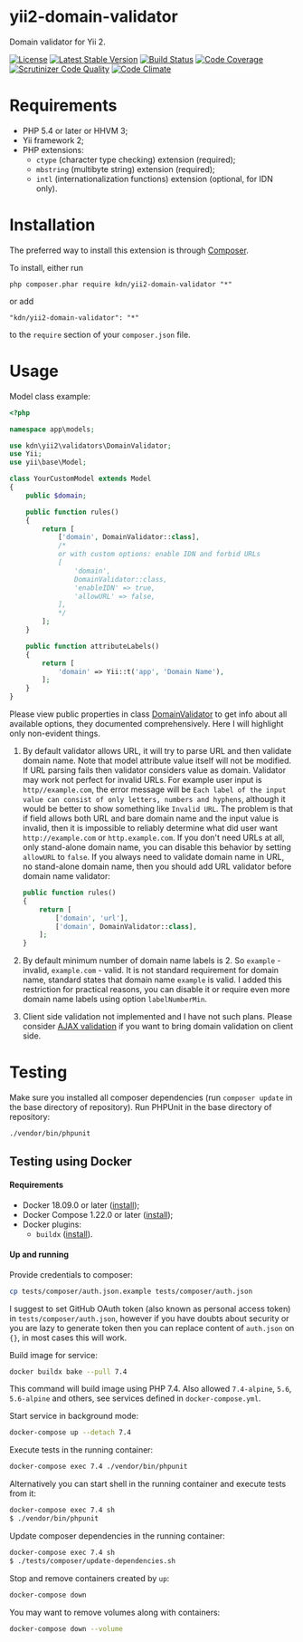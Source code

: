 # yii2-domain-validator

Domain validator for Yii 2.

[![License](https://poser.pugx.org/kdn/yii2-domain-validator/license)](https://packagist.org/packages/kdn/yii2-domain-validator)
[![Latest Stable Version](https://poser.pugx.org/kdn/yii2-domain-validator/v/stable)](https://packagist.org/packages/kdn/yii2-domain-validator)
[![Build Status](https://travis-ci.org/dmitry-kulikov/yii2-domain-validator.svg?branch=master)](https://travis-ci.org/dmitry-kulikov/yii2-domain-validator)
[![Code Coverage](https://scrutinizer-ci.com/g/dmitry-kulikov/yii2-domain-validator/badges/coverage.png?b=master)](https://scrutinizer-ci.com/g/dmitry-kulikov/yii2-domain-validator/?branch=master)
[![Scrutinizer Code Quality](https://scrutinizer-ci.com/g/dmitry-kulikov/yii2-domain-validator/badges/quality-score.png?b=master)](https://scrutinizer-ci.com/g/dmitry-kulikov/yii2-domain-validator/?branch=master)
[![Code Climate](https://codeclimate.com/github/dmitry-kulikov/yii2-domain-validator/badges/gpa.svg)](https://codeclimate.com/github/dmitry-kulikov/yii2-domain-validator)

# Requirements

- PHP 5.4 or later or HHVM 3;
- Yii framework 2;
- PHP extensions:
  - `ctype` (character type checking) extension (required);
  - `mbstring` (multibyte string) extension (required);
  - `intl` (internationalization functions) extension (optional, for IDN only).

# Installation

The preferred way to install this extension is through [Composer](https://getcomposer.org).

To install, either run

```
php composer.phar require kdn/yii2-domain-validator "*"
```

or add

```
"kdn/yii2-domain-validator": "*"
```

to the `require` section of your `composer.json` file.

# Usage

Model class example:

```php
<?php

namespace app\models;

use kdn\yii2\validators\DomainValidator;
use Yii;
use yii\base\Model;

class YourCustomModel extends Model
{
    public $domain;

    public function rules()
    {
        return [
            ['domain', DomainValidator::class],
            /*
            or with custom options: enable IDN and forbid URLs
            [
                'domain',
                DomainValidator::class,
                'enableIDN' => true,
                'allowURL' => false,
            ],
            */
        ];
    }

    public function attributeLabels()
    {
        return [
            'domain' => Yii::t('app', 'Domain Name'),
        ];
    }
}
```

Please view public properties in class
[DomainValidator](https://github.com/dmitry-kulikov/yii2-domain-validator/blob/master/src/DomainValidator.php)
to get info about all available options, they documented comprehensively. Here I will highlight only non-evident things.

1. By default validator allows URL, it will try to parse URL and then validate domain name.
   Note that model attribute value itself will not be modified.
   If URL parsing fails then validator considers value as domain.
   Validator may work not perfect for invalid URLs. For example user input is `http//example.com`,
   the error message will be `Each label of the input value can consist of only letters, numbers and hyphens`,
   although it would be better to show something like `Invalid URL`.
   The problem is that if field allows both URL and bare domain name and the input value is invalid,
   then it is impossible to reliably determine what did user want `http://example.com` or `http.example.com`.
   If you don't need URLs at all, only stand-alone domain name, you can disable this behavior
   by setting `allowURL` to `false`.
   If you always need to validate domain name in URL, no stand-alone domain name,
   then you should add URL validator before domain name validator:

   ```php
   public function rules()
   {
       return [
           ['domain', 'url'],
           ['domain', DomainValidator::class],
       ];
   }
   ```

1. By default minimum number of domain name labels is 2. So `example` - invalid, `example.com` - valid.
   It is not standard requirement for domain name, standard states that domain name `example` is valid.
   I added this restriction for practical reasons, you can disable it or require even more domain name labels
   using option `labelNumberMin`.
1. Client side validation not implemented and I have not such plans.
   Please consider [AJAX validation](https://www.yiiframework.com/doc/guide/2.0/en/input-validation#ajax-validation)
   if you want to bring domain validation on client side.

# Testing

Make sure you installed all composer dependencies (run `composer update` in the base directory of repository).
Run PHPUnit in the base directory of repository:

```sh
./vendor/bin/phpunit
```

## Testing using Docker

#### Requirements

- Docker 18.09.0 or later ([install](https://docs.docker.com/install));
- Docker Compose 1.22.0 or later ([install](https://docs.docker.com/compose/install));
- Docker plugins:
  - `buildx` ([install](https://github.com/docker/buildx#installing)).

#### Up and running

Provide credentials to composer:

```sh
cp tests/composer/auth.json.example tests/composer/auth.json
```

I suggest to set GitHub OAuth token (also known as personal access token) in `tests/composer/auth.json`,
however if you have doubts about security or you are lazy to generate token then you can replace content of
`auth.json` on `{}`, in most cases this will work.

Build image for service:

```sh
docker buildx bake --pull 7.4
```

This command will build image using PHP 7.4. Also allowed `7.4-alpine`, `5.6`, `5.6-alpine` and others, see services
defined in `docker-compose.yml`.

Start service in background mode:

```sh
docker-compose up --detach 7.4
```

Execute tests in the running container:

```sh
docker-compose exec 7.4 ./vendor/bin/phpunit
```

Alternatively you can start shell in the running container and execute tests from it:

```sh
docker-compose exec 7.4 sh
$ ./vendor/bin/phpunit
```

Update composer dependencies in the running container:

```sh
docker-compose exec 7.4 sh
$ ./tests/composer/update-dependencies.sh
```

Stop and remove containers created by `up`:

```sh
docker-compose down
```

You may want to remove volumes along with containers:

```sh
docker-compose down --volume
```
